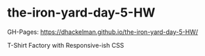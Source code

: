 # the-iron-yard-day-5-HW

GH-Pages: https://dhackelman.github.io/the-iron-yard-day-5-HW/

T-Shirt Factory with Responsive-ish CSS
